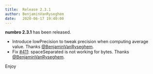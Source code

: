 ```yaml
---
title:  Release 2.3.1
author: BenjaminVanRyseghem
date:   2020-06-17 19:40:00
---
```


**numbro 2.3.1** has been released.

- Introduce lowPrecision to tweak precision when computing average value. Thanks [@BenjaminVanRyseghem](https://github.com/BenjaminVanRyseghem).
- Fix [#411](https://github.com/BenjaminVanRyseghem/numbro/issues/411): spaceSeparated is not working for bytes. Thanks [@BenjaminVanRyseghem](https://github.com/BenjaminVanRyseghem).

Enjoy <i class="fa fa-smile-o">
